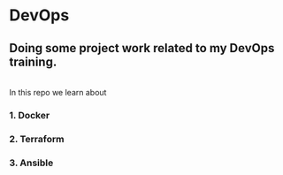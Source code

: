 # DevOps
<h2>Doing some project work related to my DevOps training.</h2>
<br>In this repo we learn about 
<h3>1. Docker</h3>
<h3>2. Terraform</h3>
<h3>3. Ansible</h3>